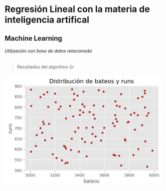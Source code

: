 # Regresión Lineal con la materia de inteligencia artifical
## Machine Learning
###### Utilización con base de datos relacionada
>Resultados del algoritmo :+1: 

![Image text](https://github.com/wilmerxx/Machine-Learning-Regresion-Lineal-con-array-/blob/main/Figure_1.png)